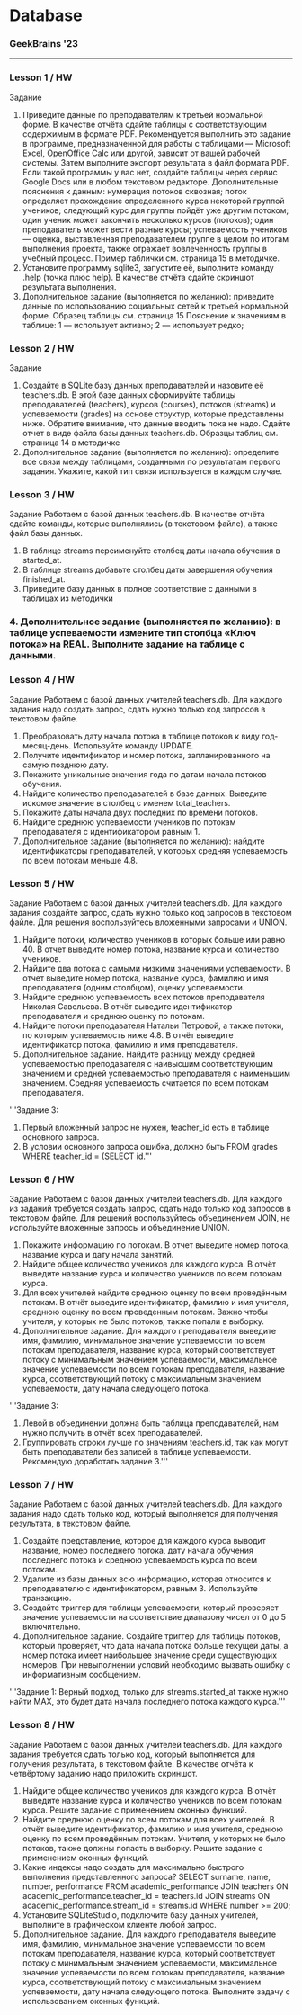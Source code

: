 # Database
### GeekBrains '23
---

### Lesson 1 / HW
Задание
1. Приведите данные по преподавателям к третьей нормальной форме. В качестве отчёта сдайте таблицы с соответствующим содержимым в формате PDF. Рекомендуется выполнить это задание в программе, предназначенной для работы с таблицами — Microsoft Excel, OpenOffice Calc или другой, зависит от вашей рабочей системы. Затем выполните экспорт результата в файл формата PDF. Если такой программы у вас нет, создайте таблицы через сервис Google Docs или в любом текстовом редакторе.
Дополнительные пояснения к данным:
нумерация потоков сквозная;
поток определяет прохождение определенного курса некоторой группой учеников;
следующий курс для группы пойдёт уже другим потоком;
один ученик может закончить несколько курсов (потоков);
один преподаватель может вести разные курсы;
успеваемость учеников — оценка, выставленная преподавателем группе в целом по итогам выполнения проекта, также отражает вовлеченность группы в учебный процесс.
Пример таблички см. страница 15 в методичке.
2. Установите программу sqlite3, запустите её, выполните команду .help (точка плюс help). В качестве отчёта сдайте скриншот результата выполнения.
3. Дополнительное задание (выполняется по желанию): приведите данные по использованию социальных сетей к третьей нормальной форме.
Образец таблицы см. страница 15
Пояснение к значениям в таблице:
1 — использует активно;
2 — использует редко;

### Lesson 2 / HW
Задание
1. Создайте в SQLite базу данных преподавателей и назовите её teachers.db. В этой базе данных сформируйте таблицы преподавателей (teachers), курсов (courses), потоков (streams) и успеваемости (grades) на основе структур, которые представлены ниже. Обратите внимание, что данные вводить пока не надо. Сдайте отчет в виде файла базы данных teachers.db.
Образцы таблиц см. страница 14 в методичке
2. Дополнительное задание (выполняется по желанию): определите все связи между таблицами, созданными по результатам первого задания. Укажите, какой тип связи используется в каждом случае.

### Lesson 3 / HW
Задание
Работаем с базой данных teachers.db. В качестве отчёта сдайте команды, которые выполнялись (в текстовом файле), а также файл базы данных.
1. В таблице streams переименуйте столбец даты начала обучения в started_at.
2. В таблице streams добавьте столбец даты завершения обучения finished_at.
3. Приведите базу данных в полное соответствие с данными в таблицах из методички
### 4. Дополнительное задание (выполняется по желанию): в таблице успеваемости измените тип столбца «Ключ потока» на REAL. Выполните задание на таблице с данными.

### Lesson 4 / HW
Задание
Работаем с базой данных учителей teachers.db. Для каждого задания надо создать запрос, сдать нужно только код запросов в текстовом файле.
1. Преобразовать дату начала потока в таблице потоков к виду год-месяц-день. Используйте команду UPDATE.
2. Получите идентификатор и номер потока, запланированного на самую позднюю дату.
3. Покажите уникальные значения года по датам начала потоков обучения.
4. Найдите количество преподавателей в базе данных. Выведите искомое значение в столбец с именем total_teachers.
5. Покажите даты начала двух последних по времени потоков.
6. Найдите среднюю успеваемости учеников по потокам преподавателя с идентификатором равным 1.
7. Дополнительное задание (выполняется по желанию): найдите идентификаторы преподавателей, у которых средняя успеваемость по всем потокам меньше 4.8.

### Lesson 5 / HW
Задание
Работаем с базой данных учителей teachers.db. Для каждого задания создайте запрос, сдать нужно только код запросов в текстовом файле. Для решения воспользуйтесь вложенными запросами и UNION.
1. Найдите потоки, количество учеников в которых больше или равно 40. В отчет выведите номер потока, название курса и количество учеников.
2. Найдите два потока с самыми низкими значениями успеваемости. В отчет выведите номер потока, название курса, фамилию и имя преподавателя (одним столбцом), оценку успеваемости.
3. Найдите среднюю успеваемость всех потоков преподавателя Николая Савельева. В отчёт выведите идентификатор преподавателя и среднюю оценку по потокам.
4. Найдите потоки преподавателя Натальи Петровой, а также потоки, по которым успеваемость ниже 4.8. В отчёт выведите идентификатор потока, фамилию и имя преподавателя.
5. Дополнительное задание. Найдите разницу между средней успеваемостью преподавателя с наивысшим соответствующим значением и средней успеваемостью преподавателя с наименьшим значением. Средняя успеваемость считается по всем потокам преподавателя.

'''Задание 3:
1. Первый вложенный запрос не нужен, teacher_id есть в таблице основного запроса.
2. В условии основного запроса ошибка, должно быть FROM grades WHERE teacher_id = (SELECT id.'''

### Lesson 6 / HW
Задание
Работаем с базой данных учителей teachers.db. Для каждого из заданий требуется создать запрос, сдать надо только код запросов в текстовом файле. Для решений воспользуйтесь объединением JOIN, не используйте вложенные запросы и объединение UNION.
1. Покажите информацию по потокам. В отчет выведите номер потока, название курса и дату начала занятий.
2. Найдите общее количество учеников для каждого курса. В отчёт выведите название курса и количество учеников по всем потокам курса.
3. Для всех учителей найдите среднюю оценку по всем проведённым потокам. В отчёт выведите идентификатор, фамилию и имя учителя, среднюю оценку по всем проведенным потокам. Важно чтобы учителя, у которых не было потоков, также попали в выборку.
4. Дополнительное задание. Для каждого преподавателя выведите имя, фамилию, минимальное значение успеваемости по всем потокам преподавателя, название курса, который соответствует потоку с минимальным значением успеваемости, максимальное значение успеваемости по всем потокам преподавателя, название курса, соответствующий потоку с максимальным значением успеваемости, дату начала следующего потока.

'''Задание 3:
1. Левой в объединении должна быть таблица преподавателей, нам нужно получить в отчёт всех преподавателей.
2. Группировать строки лучше по значениям teachers.id, так как могут быть преподаватели без записей в таблице успеваемости.
Рекомендую доработать задание 3.'''

### Lesson 7 / HW
Задание
Работаем с базой данных учителей teachers.db. Для каждого задания надо сдать только код, который выполняется для получения результата, в текстовом файле.
1. Создайте представление, которое для каждого курса выводит название, номер последнего потока, дату начала обучения последнего потока и среднюю успеваемость курса по всем потокам.
2. Удалите из базы данных всю информацию, которая относится к преподавателю с идентификатором, равным 3. Используйте транзакцию.
3. Создайте триггер для таблицы успеваемости, который проверяет значение успеваемости на соответствие диапазону чисел от 0 до 5 включительно.
4. Дополнительное задание. Создайте триггер для таблицы потоков, который проверяет, что дата начала потока больше текущей даты, а номер потока имеет наибольшее значение среди существующих номеров. При невыполнении условий необходимо вызвать ошибку с информативным сообщением.

'''Задание 1:
Верный подход, только для streams.started_at также нужно найти MAX, это будет дата начала последнего потока каждого курса.'''

### Lesson 8 / HW
Задание
Работаем с базой данных учителей teachers.db. Для каждого задания требуется сдать только код, который выполняется для получения результата, в текстовом файле. В качестве отчёта к четвёртому заданию надо приложить скриншот.
1. Найдите общее количество учеников для каждого курса. В отчёт выведите название курса и количество учеников по всем потокам курса. Решите задание с применением оконных функций.
2. Найдите среднюю оценку по всем потокам для всех учителей. В отчёт выведите идентификатор, фамилию и имя учителя, среднюю оценку по всем проведённым потокам. Учителя, у которых не было потоков, также должны попасть в выборку. Решите задание с применением оконных функций.
3. Какие индексы надо создать для максимально быстрого выполнения представленного запроса?
SELECT
  surname,
  name,
  number,
  performance
FROM academic_performance
  JOIN teachers 
    ON academic_performance.teacher_id = teachers.id
  JOIN streams
    ON academic_performance.stream_id = streams.id
WHERE number >= 200;    
4. Установите SQLiteStudio, подключите базу данных учителей, выполните в графическом клиенте любой запрос.
5. Дополнительное задание. Для каждого преподавателя выведите имя, фамилию, минимальное значение успеваемости по всем потокам преподавателя, название курса, который соответствует потоку с минимальным значением успеваемости, максимальное значение успеваемости по всем потокам преподавателя, название курса, соответствующий потоку с максимальным значением успеваемости, дату начала следующего потока. Выполните задачу с использованием оконных функций.
